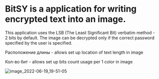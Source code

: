 # BitSY is a application for writing encrypted text into an image.

This application uses the LSB (The Least Significant Bit) verbatim method - 2 bits by default. The image can be decrypted only if the correct password specified by the user is specified.

Расположение длины - allows set up location of text length in image

Кол-во бит - allows set up bits count usage per 1 color in image

![image_2022-06-19_19-51-05](https://user-images.githubusercontent.com/80968833/174848989-e5b63d52-f608-4313-be0d-53f42acfe144.png)
